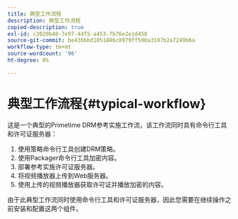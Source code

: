 ```yaml
---
title: 典型工作流程
description: 典型工作流程
copied-description: true
exl-id: c2020b48-7e97-4df5-a453-7b76e2e1d458
source-git-commit: be43bbbd1051886c8979ff590a3197b2a7249b6a
workflow-type: tm+mt
source-wordcount: '96'
ht-degree: 0%

---
```


# 典型工作流程{#typical-workflow}

这是一个典型的Primetime DRM参考实施工作流，该工作流同时具有命令行工具和许可证服务器：

1. 使用策略命令行工具创建DRM策略。
1. 使用Packager命令行工具加密内容。
1. 部署参考实施许可证服务器。
1. 将视频播放器上传到Web服务器。
1. 使用上传的视频播放器获取许可证并播放加密的内容。

由于此典型工作流同时使用命令行工具和许可证服务器，因此您需要在继续操作之前安装和配置这两个组件。
